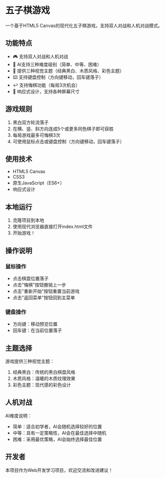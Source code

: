 # 五子棋游戏

一个基于HTML5 Canvas的现代化五子棋游戏，支持双人对战和人机对战模式。

## 功能特点

- 🎮 支持双人对战和人机对战
- 🤖 AI支持三种难度级别（简单、中等、困难）
- 🎨 提供三种视觉主题（经典黑白、木质风格、彩色主题）
- ⌨️ 支持键盘控制（方向键移动，回车键落子）
- ↩️ 支持悔棋功能（每局3次机会）
- 📱 响应式设计，支持各种屏幕尺寸

## 游戏规则

1. 黑白双方轮流落子
2. 在横、竖、斜方向连成5个或更多同色棋子即可获胜
3. 每局游戏最多可悔棋3次
4. 可使用鼠标点击或键盘控制（方向键移动，回车键落子）

## 使用技术

- HTML5 Canvas
- CSS3
- 原生JavaScript（ES6+）
- 响应式设计

## 本地运行

1. 克隆项目到本地
2. 使用现代浏览器直接打开index.html文件
3. 开始游戏！

## 操作说明

### 鼠标操作
- 点击棋盘位置落子
- 点击"悔棋"按钮撤销上一步
- 点击"重新开始"按钮重置当前游戏
- 点击"返回菜单"按钮回到主菜单

### 键盘操作
- 方向键：移动预览位置
- 回车键：在当前位置落子

## 主题选择

游戏提供三种视觉主题：
1. 经典黑白：传统的黑白棋盘风格
2. 木质风格：温暖的木质纹理效果
3. 彩色主题：现代感的彩色设计

## 人机对战

AI难度说明：
- 简单：适合初学者，AI会随机选择较好的位置
- 中等：具有一定策略性，AI会在最佳选择中随机
- 困难：采用最优策略，AI会始终选择最佳位置

## 开发者

本项目作为Web开发学习项目，欢迎交流和改进建议！